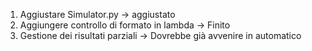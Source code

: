 1. Aggiustare Simulator.py -> aggiustato
2. Aggiungere controllo di formato in lambda -> Finito
3. Gestione dei risultati parziali -> Dovrebbe già avvenire in automatico